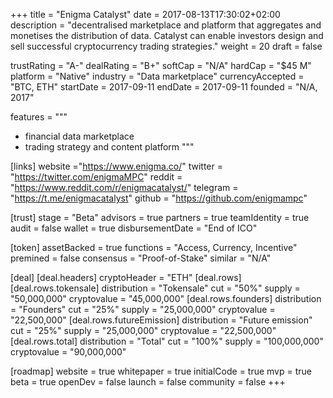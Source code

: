 +++
title = "Enigma Catalyst"
date = 2017-08-13T17:30:02+02:00
description = "decentralised marketplace and platform that aggregates and monetises the distribution of data. Catalyst can enable investors design and sell successful cryptocurrency trading strategies."
weight = 20
draft = false

trustRating = "A-"
dealRating = "B+"
softCap = "N/A"
hardCap = "$45 M"
platform = "Native"
industry = "Data marketplace"
currencyAccepted = "BTC, ETH"
startDate = 2017-09-11
endDate = 2017-09-11
founded = "N/A, 2017"

features = """
- financial data marketplace
- trading strategy and content platform
"""

[links]
  website ="https://www.enigma.co/"
  twitter = "https://twitter.com/enigmaMPC"
  reddit = "https://www.reddit.com/r/enigmacatalyst/"
  telegram = "https://t.me/enigmacatalyst"
  github = "https://github.com/enigmampc"

[trust]
  stage = "Beta"
  advisors = true
  partners = true
  teamIdentity = true
  audit = false
  wallet = true
  disbursementDate = "End of ICO"

[token]
  assetBacked = true
  functions = "Access, Currency, Incentive"
  premined = false
  consensus = "Proof-of-Stake"
  similar = "N/A"

[deal]
  [deal.headers]
    cryptoHeader = "ETH"
  [deal.rows]
    [deal.rows.tokensale]
      distribution = "Tokensale"
      cut = "50%"
      supply = "50,000,000"
      cryptovalue = "45,000,000"
    [deal.rows.founders]
      distribution = "Founders"
      cut = "25%"
      supply = "25,000,000"
      cryptovalue = "22,500,000"
    [deal.rows.futureEmission]
      distribution = "Future emission"
      cut = "25%"
      supply = "25,000,000"
      cryptovalue = "22,500,000"
    [deal.rows.total]
      distribution = "Total"
      cut = "100%"
      supply = "100,000,000"
      cryptovalue = "90,000,000"

[roadmap]
  website = true
  whitepaper = true
  initialCode = true
  mvp = true
  beta = true
  openDev = false
  launch = false
  community = false
+++
